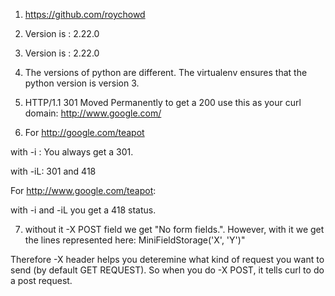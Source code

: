 1. https://github.com/roychowd

2. Version is : 2.22.0

3. Version is : 2.22.0

4. The versions of python are different. The virtualenv ensures that the python version is version 3. 

5. HTTP/1.1 301 Moved Permanently 
to get a 200 use this as your curl domain:  http://www.google.com/

6. For http://google.com/teapot

with -i : You always get a 301. 

with -iL: 301 and 418

For http://www.google.com/teapot:

with -i and -iL you get a 418 status. 

7. without it -X POST field we get "No form fields.". However, with it we get the lines represented here: MiniFieldStorage('X', 'Y')"

Therefore -X header helps you deteremine what kind of request you want to send (by default GET REQUEST). So when you do -X POST, it tells curl to do a post request.
